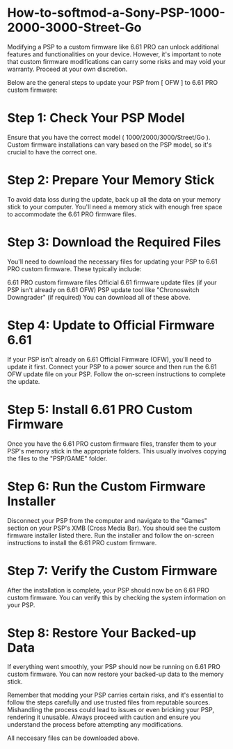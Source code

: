 # How-to-softmod-a-Sony-PSP-1000-2000-3000-Street-Go
Modifying a PSP to a custom firmware like 6.61 PRO can unlock additional features and functionalities on your device. However, it's important to note that custom firmware modifications can carry some risks and may void your warranty. Proceed at your own discretion.

Below are the general steps to update your PSP from [ OFW ] to 6.61 PRO custom firmware:

# Step 1: Check Your PSP Model
Ensure that you have the correct model ( 1000/2000/3000/Street/Go ). Custom firmware installations can vary based on the PSP model, so it's crucial to have the correct one.

# Step 2: Prepare Your Memory Stick
To avoid data loss during the update, back up all the data on your memory stick to your computer. You'll need a memory stick with enough free space to accommodate the 6.61 PRO firmware files.

# Step 3: Download the Required Files
You'll need to download the necessary files for updating your PSP to 6.61 PRO custom firmware. These typically include:

6.61 PRO custom firmware files
Official 6.61 firmware update files (if your PSP isn't already on 6.61 OFW) PSP update tool like "Chronoswitch Downgrader" (if required) You can download all of these above.

# Step 4: Update to Official Firmware 6.61
If your PSP isn't already on 6.61 Official Firmware (OFW), you'll need to update it first. Connect your PSP to a power source and then run the 6.61 OFW update file on your PSP. Follow the on-screen instructions to complete the update.

# Step 5: Install 6.61 PRO Custom Firmware
Once you have the 6.61 PRO custom firmware files, transfer them to your PSP's memory stick in the appropriate folders. This usually involves copying the files to the "PSP/GAME" folder.

# Step 6: Run the Custom Firmware Installer
Disconnect your PSP from the computer and navigate to the "Games" section on your PSP's XMB (Cross Media Bar). You should see the custom firmware installer listed there. Run the installer and follow the on-screen instructions to install the 6.61 PRO custom firmware.

# Step 7: Verify the Custom Firmware
After the installation is complete, your PSP should now be on 6.61 PRO custom firmware. You can verify this by checking the system information on your PSP.

# Step 8: Restore Your Backed-up Data
If everything went smoothly, your PSP should now be running on 6.61 PRO custom firmware. You can now restore your backed-up data to the memory stick.

Remember that modding your PSP carries certain risks, and it's essential to follow the steps carefully and use trusted files from reputable sources. Mishandling the process could lead to issues or even bricking your PSP, rendering it unusable. Always proceed with caution and ensure you understand the process before attempting any modifications.

All neccesary files can be downloaded above.
